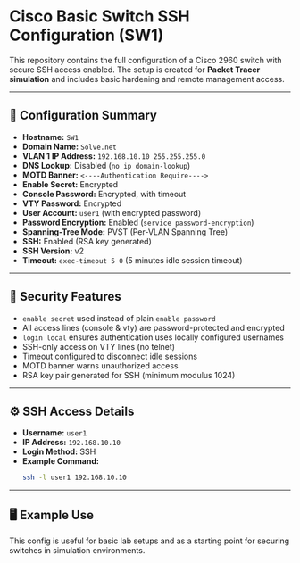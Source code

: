 # Cisco Basic Switch SSH Configuration (SW1)

This repository contains the full configuration of a Cisco 2960 switch with secure SSH access enabled. The setup is created for **Packet Tracer simulation** and includes basic hardening and remote management access.

---

## 📌 Configuration Summary

- **Hostname:** `SW1`
- **Domain Name:** `Solve.net`
- **VLAN 1 IP Address:** `192.168.10.10 255.255.255.0`
- **DNS Lookup:** Disabled (`no ip domain-lookup`)
- **MOTD Banner:** `<----Authentication Require---->`
- **Enable Secret:** Encrypted
- **Console Password:** Encrypted, with timeout
- **VTY Password:** Encrypted
- **User Account:** `user1` (with encrypted password)
- **Password Encryption:** Enabled (`service password-encryption`)
- **Spanning-Tree Mode:** PVST (Per-VLAN Spanning Tree)
- **SSH:** Enabled (RSA key generated)
- **SSH Version:** v2
- **Timeout:** `exec-timeout 5 0` (5 minutes idle session timeout)

---

## 🔐 Security Features

- `enable secret` used instead of plain `enable password`
- All access lines (console & vty) are password-protected and encrypted
- `login local` ensures authentication uses locally configured usernames
- SSH-only access on VTY lines (no telnet)
- Timeout configured to disconnect idle sessions
- MOTD banner warns unauthorized access
- RSA key pair generated for SSH (minimum modulus 1024)

---

## ⚙️ SSH Access Details

- **Username:** `user1`
- **IP Address:** `192.168.10.10`
- **Login Method:** SSH
- **Example Command:**
  ```bash
  ssh -l user1 192.168.10.10
  
---

## 🖥 Example Use

This config is useful for basic lab setups and as a starting point for securing switches in simulation environments.
